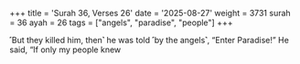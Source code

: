 +++
title = 'Surah 36, Verses 26'
date = '2025-08-27'
weight = 3731
surah = 36
ayah = 26
tags = ["angels", "paradise", "people"]
+++

˹But they killed him, then˺ he was told ˹by the angels˺, “Enter Paradise!” He said, “If only my people knew
